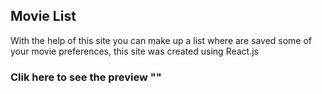 ## Movie List
With the help of this site you can make up a list where are saved some of your movie preferences, this site was created using React.js
### Clik here to see the preview ""
